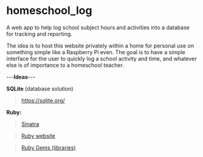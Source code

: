# homeschool_log
A web app to help log school subject hours and activities into a database for tracking and reporting.

The idea is to host this website privately within a home for personal use on something simple like a Raspberry Pi even. The goal is to have a simple interface for the user to quickly log a school activity and time, and whatever else is of importance to a homeschool teacher.

---**Ideas**---

**SQLite** (database solution)

> https://sqlite.org/

**Ruby:**

> [Sinatra](http://www.sinatrarb.com)

> [Ruby website](https://www.ruby-lang.org/en/)

> [Ruby Gems (libraries)](https://rubygems.org/)

